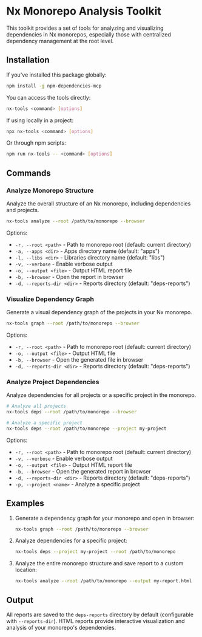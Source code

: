 # Nx Monorepo Analysis Toolkit

This toolkit provides a set of tools for analyzing and visualizing dependencies in Nx monorepos, especially those with centralized dependency management at the root level.

## Installation

If you've installed this package globally:

```bash
npm install -g npm-dependencies-mcp
```

You can access the tools directly:

```bash
nx-tools <command> [options]
```

If using locally in a project:

```bash
npx nx-tools <command> [options]
```

Or through npm scripts:

```bash
npm run nx-tools -- <command> [options]
```

## Commands

### Analyze Monorepo Structure

Analyze the overall structure of an Nx monorepo, including dependencies and projects.

```bash
nx-tools analyze --root /path/to/monorepo --browser
```

Options:
- `-r, --root <path>` - Path to monorepo root (default: current directory)
- `-a, --apps <dir>` - Apps directory name (default: "apps")
- `-l, --libs <dir>` - Libraries directory name (default: "libs")
- `-v, --verbose` - Enable verbose output
- `-o, --output <file>` - Output HTML report file
- `-b, --browser` - Open the report in browser
- `-d, --reports-dir <dir>` - Reports directory (default: "deps-reports")

### Visualize Dependency Graph

Generate a visual dependency graph of the projects in your Nx monorepo.

```bash
nx-tools graph --root /path/to/monorepo --browser
```

Options:
- `-r, --root <path>` - Path to monorepo root (default: current directory)
- `-o, --output <file>` - Output HTML file
- `-b, --browser` - Open the generated file in browser
- `-d, --reports-dir <dir>` - Reports directory (default: "deps-reports")

### Analyze Project Dependencies

Analyze dependencies for all projects or a specific project in the monorepo.

```bash
# Analyze all projects
nx-tools deps --root /path/to/monorepo --browser

# Analyze a specific project
nx-tools deps --root /path/to/monorepo --project my-project
```

Options:
- `-r, --root <path>` - Path to monorepo root (default: current directory)
- `-v, --verbose` - Enable verbose output
- `-o, --output <file>` - Output HTML report file
- `-b, --browser` - Open the generated report in browser
- `-d, --reports-dir <dir>` - Reports directory (default: "deps-reports")
- `-p, --project <name>` - Analyze a specific project

## Examples

1. Generate a dependency graph for your monorepo and open in browser:
   ```bash
   nx-tools graph --root /path/to/monorepo --browser
   ```

2. Analyze dependencies for a specific project:
   ```bash
   nx-tools deps --project my-project --root /path/to/monorepo
   ```

3. Analyze the entire monorepo structure and save report to a custom location:
   ```bash
   nx-tools analyze --root /path/to/monorepo --output my-report.html
   ```

## Output

All reports are saved to the `deps-reports` directory by default (configurable with `--reports-dir`). HTML reports provide interactive visualization and analysis of your monorepo's dependencies. 